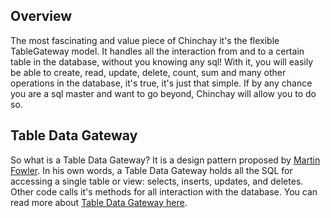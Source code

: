 ## Overview



The most fascinating and value piece of Chinchay it's the flexible TableGateway model. It handles all the interaction from and to a certain table in the database, without you knowing any sql! With it, you will easily be able to create, read, update, delete, count, sum and many other operations in the database, it's true, it's just that simple. If by any chance you are a sql master and want to go beyond, Chinchay will allow you to do so.


## Table Data Gateway

So what is a Table Data Gateway? It is a design pattern proposed by [Martin Fowler](https://www.martinfowler.com/). In his own words, a Table Data Gateway holds all the SQL for accessing a single table or view: selects, inserts, updates, and deletes. Other code calls it's methods for all interaction with the database. You can read more about [Table Data Gateway here](https://www.martinfowler.com/eaaCatalog/tableDataGateway.html).
